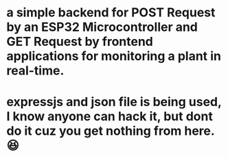 # a simple backend for POST Request by an ESP32 Microcontroller and GET Request by frontend applications for monitoring a plant in real-time.
# expressjs and json file is being used, I know anyone can hack it, but dont do it cuz you get nothing from here.😆
